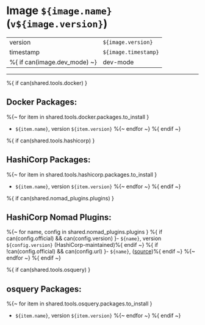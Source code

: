 # Image `${image.name}` (`v${image.version}`)

|           |                      |
|-----------|----------------------|
| version   | `${image.version}`   |
| timestamp | `${image.timestamp}` |
%{ if can(image.dev_mode) ~}| dev-mode  | ⚠️ enabled           |%{ endif ~}

--------------------------------------------------------------------------------
%{ if can(shared.tools.docker) }
## Docker Packages:

%{~ for item in shared.tools.docker.packages.to_install }
- `${item.name}`, version `${item.version}`
%{~ endfor ~}
%{ endif ~}

%{ if can(shared.tools.hashicorp) }
## HashiCorp Packages:

%{~ for item in shared.tools.hashicorp.packages.to_install }
- `${item.name}`, version `${item.version}`
%{~ endfor ~}
%{ endif ~}

%{ if can(shared.nomad_plugins.plugins) }
## HashiCorp Nomad Plugins:

%{~ for name, config in shared.nomad_plugins.plugins }
%{ if can(config.official) && can(config.version) }- `${name}`, version `${config.version}` (HashiCorp-maintained)%{ endif ~}
%{ if !can(config.official) && can(config.url) }- `${name}`, ([source](${config.url}))%{ endif ~}
%{~ endfor ~}
%{ endif ~}

%{ if can(shared.tools.osquery) }
## osquery Packages:

%{~ for item in shared.tools.osquery.packages.to_install }
- `${item.name}`, version `${item.version}`
%{~ endfor ~}
%{ endif ~}
